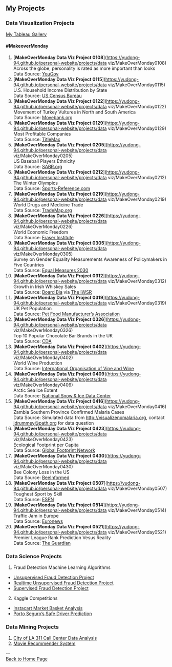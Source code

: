 <head>
 <!-- Global site tag (gtag.js) - Google Analytics -->
<script async src="https://www.googletagmanager.com/gtag/js?id=UA-112502179-1"></script>
<script>
  window.dataLayer = window.dataLayer || [];
  function gtag(){dataLayer.push(arguments);}
  gtag('js', new Date());

  gtag('config', 'UA-112502179-1');
</script>
</head>

## My Projects

### Data Visualization Projects
[My Tableau Gallery](https://public.tableau.com/profile/yu.dong#!/)

#### \#MakeoverMonday
1. [**MakeOverMonday Data Viz Project 0108**](https://yudong-94.github.io/personal-website/projects/data viz/MakeOverMonday0108)  
Across the globe, personality is rated as more important than looks  
Data Source: [YouGov](https://d25d2506sfb94s.cloudfront.net/cumulus_uploads/document/ucgs0hwj7h/YouGov%20global%20partner%20preferences.pdf)  
2. [**MakeOverMonday Data Viz Project 0115**](https://yudong-94.github.io/personal-website/projects/data viz/MakeOverMonday0115)  
U.S. Household Income Distribution by State  
Data Source: [US Census Bureau](https://factfinder.census.gov/faces/nav/jsf/pages/index.xhtml)  
3. [**MakeOverMonday Data Viz Project 0122**](https://yudong-94.github.io/personal-website/projects/data viz/MakeOverMonday0122)  
Movement of Turkey Vultures in North and South America  
Data Source: [Movebank.org](http://movebank.org/)  
4. [**MakeOverMonday Data Viz Project 0129**](https://yudong-94.github.io/personal-website/projects/data viz/MakeOverMonday0129)  
Most Profitable Companies  
Data Source: [TitleMax](https://www.titlemax.com/) 
5. [**MakeOverMonday Data Viz Project 0205**](https://yudong-94.github.io/personal-website/projects/data viz/MakeOverMonday0205)  
US Baseball Players Ethnicity  
Data Source: [SABR.org](http://sabr.org/)  
6. [**MakeOverMonday Data Viz Project 0212**](https://yudong-94.github.io/personal-website/projects/data viz/MakeOverMonday0212)  
The Winter Olympics  
Data Source: [Sports-Reference.com](http://sports-reference.com/)  
7. [**MakeOverMonday Data Viz Project 0219**](https://yudong-94.github.io/personal-website/projects/data viz/MakeOverMonday0219)  
World Drugs and Medicine Trade  
Data Source: [TradeMap.org](http://www.trademap.org/Country_SelProduct_TS.aspx?nvpm=1|||||3004|||4|1|1|2|2|1|2|1|1) 
8. [**MakeOverMonday Data Viz Project 0226**](https://yudong-94.github.io/personal-website/projects/data viz/MakeOverMonday0226)  
World Economic Freedom  
Data Source: [Fraser Institute](https://www.fraserinstitute.org/economic-freedom/dataset)  
9. [**MakeOverMonday Data Viz Project 0305**](https://yudong-94.github.io/personal-website/projects/data viz/MakeOverMonday0305)  
Survey on Gender Equality Measurements Awareness of Policymakers in Five Countries  
Data Source: [Equal Measures 2030](http://www.equalmeasures2030.org/products/policymaker-report/)  
10. [**MakeOverMonday Data Viz Project 0312**](https://yudong-94.github.io/personal-website/projects/data viz/MakeOverMonday0312)  
Growth in Irish Whiskey Sales  
Data Source: [Board Bia](https://twitter.com/Bordbia) via [The IWSR](https://twitter.com/TheIWSR)    
11. [**MakeOverMonday Data Viz Project 0319**](https://yudong-94.github.io/personal-website/projects/data viz/MakeOverMonday0319)  
UK Pet Population  
Data Source: [Pet Food Manufacturer’s Association](https://www.pfma.org.uk/pet-population-2017)  
12. [**MakeOverMonday Data Viz Project 0326**](https://yudong-94.github.io/personal-website/projects/data viz/MakeOverMonday0326)  
Top 10 Popular Chocolate Bar Brands in the UK  
Data Source: [CDA](https://www.cda.eu/)   
13. [**MakeOverMonday Data Viz Project 0402**](https://yudong-94.github.io/personal-website/projects/data viz/MakeOverMonday0402)  
World Wine Production  
Data Source: [International Organisation of Vine and Wine](http://www.oiv.int/public/medias/5287/oiv-noteconjmars2017-en.pdf)  
14. [**MakeOverMonday Data Viz Project 0409**](https://yudong-94.github.io/personal-website/projects/data viz/MakeOverMonday0409)  
Arctic Sea Ice Extent  
Data Source: [National Snow & Ice Data Center](https://nsidc.org/)  
15. [**MakeOverMonday Data Viz Project 0416**](https://yudong-94.github.io/personal-website/projects/data viz/MakeOverMonday0416)  
Zambia Southern Province Confirmed Malaria Cases  
Data Source: Simulated data from http://visualizenomalaria.org, contact jdrummey@path.org for data question  
16. [**MakeOverMonday Data Viz Project 0423**](https://yudong-94.github.io/personal-website/projects/data viz/MakeOverMonday0423)  
Ecological Footprint per Capita  
Data Source: [Global Footprint Network](https://data.world/footprint/nfa-2018-edition)  
17. [**MakeOverMonday Data Viz Project 0430**](https://yudong-94.github.io/personal-website/projects/data viz/MakeOverMonday0430)  
Bee Colony Loss in the US  
Data Source: [BeeInformed](https://bip2.beeinformed.org/loss-map/)  
18. [**MakeOverMonday Data Viz Project 0507**](https://yudong-94.github.io/personal-website/projects/data viz/MakeOverMonday0507)  
Toughest Sport by Skill  
Data Source: [ESPN](http://www.espn.com/espn/page2/sportSkills)  
19. [**MakeOverMonday Data Viz Project 0514**](https://yudong-94.github.io/personal-website/projects/data viz/MakeOverMonday0514)  
Traffic Jam in Europe  
Data Source: [Euronews](http://www.euronews.com/2018/02/07/which-european-commuters-spend-the-most-time-in-traffic-jams-)  
20. [**MakeOverMonday Data Viz Project 0521**](https://yudong-94.github.io/personal-website/projects/data viz/MakeOverMonday0521)  
Premier League Rank Prediction Vesus Reality  
Data Source: [The Guardian](https://amp.theguardian.com/football/2018/may/15/premier-league-2017-18-season-predictions-versus-reality)  



### Data Science Projects
1. Fraud Detection Machine Learning Algorithms
 - [Unsupervised Fraud Detection Project](https://github.com/yudong-94/Unsupervised-Fraud-Detection-Algorithm)
 - [Realtime Unsupervised Fraud Detection Project](https://github.com/yudong-94/Realtime-Unsupervised-Fraud-Detection-Algorithm)
 - [Supervised Fraud Detection Project](https://github.com/yudong-94/Supervised-Fraud-Detection-Algorithm)
2. Kaggle Competitions
 - [Instacart Market Basket Analysis](https://github.com/yudong-94/Kaggle-Instacart-Market-Basket-Analysis)
 - [Porto Seguro’s Safe Driver Prediction](https://github.com/yudong-94/Kaggle-Safe-Driver-Prediction)

### Data Mining Projects
1. [City of LA 311 Call Center Data Analysis](https://github.com/yudong-94/City-of-LA-311-Call-Center-Data-Analysis)
2. [Movie Recommender System](https://github.com/yudong-94/My-Movie-Recommender)

--  
<a href="https://yudong-94.github.io/personal-website/" title="Back to Home Page">Back to Home Page</a>
